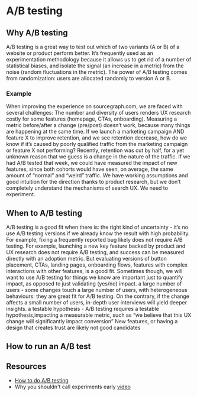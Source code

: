 # A/B testing

## Why A/B testing
A/B testing is a great way to test out which of two variants (A or B) of a website or product perform better. It’s frequently used as an experimentation methodology because it allows us to get rid of a number of statistical biases, and isolate the signal (an increase in a metric) from the noise (random fluctuations in the metric). The power of A/B testing comes from randomization: users are allocated randomly to version A or B.


### Example
When improving the experience on sourcegraph.com, we are faced with several challenges:
The number and diversity of users renders UX research costly for some features (homepage, CTAs, onboarding).
Measuring a metric before/after a change (pre/post) doesn’t work, because many things are happening at the same time. If we launch a marketing campaign AND feature X to improve retention, and we see retention decrease, how do we know if it’s caused by poorly qualified traffic from the marketing campaign or feature X not performing?
Recently, retention was cut by half, for a yet unknown reason that we guess is a change in the nature of the traffic. If we had A/B tested that week, we could have measured the impact of new features, since both cohorts would have seen, on average, the same amount of “normal” and “weird” traffic.
We have working assumptions and good intuition for the direction thanks to product research, but we don’t completely understand the mechanisms of search UX. We need to experiment.


## When to A/B testing

A/B testing is a good fit when there is:
the right kind of uncertainty - it’s no use A/B testing versions if we already know the result with high probability.
For example, fixing a frequently reported bug likely does not require A/B testing.
For example, launching a new key feature backed by product and UX research does not require A/B testing, and success can be measured directly with an adoption metric.
But evaluating versions of button placement, CTAs, landing pages, onboarding flows, features with complex interactions with other features, is a good fit.
Sometimes though, we will want to use A/B testing for things we know are important just to quantify impact, as opposed to just validating (yes/no) impact.
a large number of users - some changes touch a large number of users, with heterogeneous behaviours: they are great fit for A/B testing. On the contrary, if the change affects a small number of users, in-depth user interviews will yield deeper insights.
a testable hypothesis - A/B testing requires a testable hypothesis,impacting a measurable metric, such as “we believe that this UX change will significantly impact conversion”
New features, or having a design that creates trust are likely not good candidates


## How to run an A/B test

## Resources

- [How to do A/B testing](https://docs.google.com/document/d/1UheKgsOGSDQRFPjsoYpKismnKeqU_ANX7PRHs8uIQCE/edit#)
- Why you shouldn't call experiments early [video](https://www.youtube.com/watch?v=AJX4W3MwKzU)
